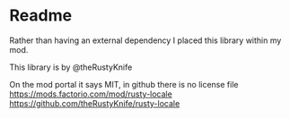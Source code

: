 # Readme

Rather than having an external dependency I placed this library within my mod.

This library is by @theRustyKnife

On the mod portal it says MIT,  in github there is no license file
https://mods.factorio.com/mod/rusty-locale
https://github.com/theRustyKnife/rusty-locale
